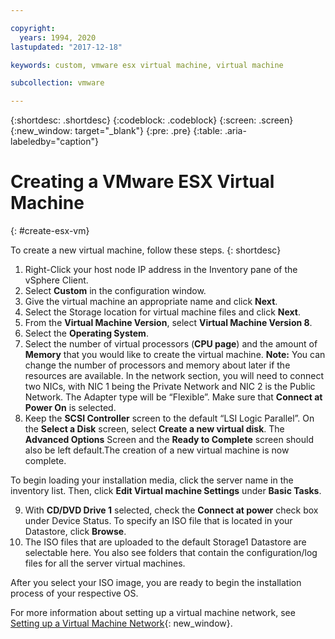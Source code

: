 ```yaml
---

copyright:
  years: 1994, 2020
lastupdated: "2017-12-18"

keywords: custom, vmware esx virtual machine, virtual machine

subcollection: vmware

---
```


{:shortdesc: .shortdesc}
{:codeblock: .codeblock}
{:screen: .screen}
{:new_window: target="_blank"}
{:pre: .pre}
{:table: .aria-labeledby="caption"}


# Creating a VMware ESX Virtual Machine
{: #create-esx-vm}

To create a new virtual machine, follow these steps.
{: shortdesc}

1. Right-Click your host node IP address in the Inventory pane of the vSphere Client.
2. Select **Custom** in the configuration window.
3. Give the virtual machine an appropriate name and click **Next**.
4. Select the Storage location for virtual machine files and click **Next**.
5. From the **Virtual Machine Version**, select **Virtual Machine Version 8**. 
6. Select the **Operating System**.
7. Select the number of virtual processors (**CPU page**) and the amount of **Memory** that you would like to create the virtual machine. **Note:** You can change the number of processors and memory about later if the resources are available. 
In the network section, you will need to connect two NICs, with NIC 1 being the Private Network and NIC 2 is the Public Network. The Adapter type will be “Flexible”. Make sure that **Connect at Power On** is selected.
8. Keep the **SCSI Controller** screen to the default “LSI Logic Parallel”. On the **Select a Disk** screen, select **Create a new virtual disk**. The **Advanced Options** Screen and the **Ready to Complete** screen should also be left default.The creation of a new virtual machine is now complete. 

To begin loading your installation media, click the server name in the inventory list. Then, click **Edit Virtual machine Settings** under **Basic Tasks**.

9. With **CD/DVD Drive 1** selected, check the **Connect at power** check box under Device Status. To specify an ISO file that is located in your Datastore, click **Browse**.
10. The ISO files that are uploaded to the default Storage1 Datastore are selectable here. You also see folders that contain the configuration/log files for all the server virtual machines.

After you select your ISO image, you are ready to begin the installation process of your respective OS.

For more information about setting up a virtual machine network, see [Setting up a Virtual Machine Network](/docs/virtualization?topic=virtualization-setting-up-a-virtual-machine-network){: new_window}.
